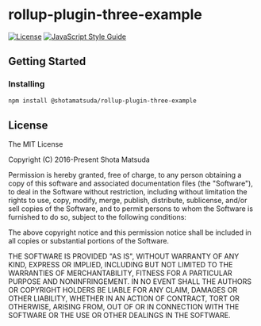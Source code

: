 rollup-plugin-three-example
===========================

[![License](http://img.shields.io/badge/license-MIT-lightgrey.svg?style=flat
)](http://mit-license.org)
[![JavaScript Style Guide](https://img.shields.io/badge/code_style-standard-brightgreen.svg)](https://standardjs.com)

## Getting Started

### Installing

```sh
npm install @shotamatsuda/rollup-plugin-three-example
```

## License

The MIT License

Copyright (C) 2016-Present Shota Matsuda

Permission is hereby granted, free of charge, to any person obtaining a
copy of this software and associated documentation files (the "Software"),
to deal in the Software without restriction, including without limitation
the rights to use, copy, modify, merge, publish, distribute, sublicense,
and/or sell copies of the Software, and to permit persons to whom the
Software is furnished to do so, subject to the following conditions:

The above copyright notice and this permission notice shall be included in
all copies or substantial portions of the Software.

THE SOFTWARE IS PROVIDED "AS IS", WITHOUT WARRANTY OF ANY KIND, EXPRESS OR
IMPLIED, INCLUDING BUT NOT LIMITED TO THE WARRANTIES OF MERCHANTABILITY,
FITNESS FOR A PARTICULAR PURPOSE AND NONINFRINGEMENT. IN NO EVENT SHALL
THE AUTHORS OR COPYRIGHT HOLDERS BE LIABLE FOR ANY CLAIM, DAMAGES OR OTHER
LIABILITY, WHETHER IN AN ACTION OF CONTRACT, TORT OR OTHERWISE, ARISING
FROM, OUT OF OR IN CONNECTION WITH THE SOFTWARE OR THE USE OR OTHER
DEALINGS IN THE SOFTWARE.
